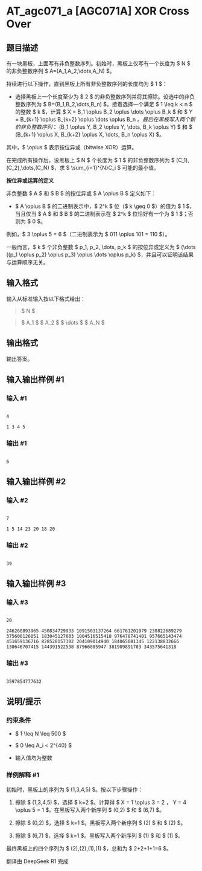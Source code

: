 # AT_agc071_a [AGC071A] XOR Cross Over

## 题目描述

[problemUrl]: https://atcoder.jp/contests/agc071/tasks/agc071_a

有一块黑板，上面写有非负整数序列。初始时，黑板上仅写有一个长度为 $ N $ 的非负整数序列 $ A=(A_1,A_2,\dots,A_N) $。

持续进行以下操作，直到黑板上所有非负整数序列的长度均为 $ 1 $：

- 选择黑板上一个长度至少为 $ 2 $ 的非负整数序列并将其擦除。设选中的非负整数序列为 $ B=(B_1,B_2,\dots,B_n) $。接着选择一个满足 $ 1 \leq k < n $ 的整数 $ k $，计算 $ X = B_1 \oplus B_2 \oplus \dots \oplus B_k $ 和 $ Y = B_{k+1} \oplus B_{k+2} \oplus \dots \oplus B_n $。最后在黑板写入两个新的非负整数序列：$ (B_1 \oplus Y, B_2 \oplus Y, \dots, B_k \oplus Y) $ 和 $ (B_{k+1} \oplus X, B_{k+2} \oplus X, \dots, B_n \oplus X) $。

其中，$ \oplus $ 表示按位异或（bitwise XOR）运算。

在完成所有操作后，设黑板上 $ N $ 个长度为 $ 1 $ 的非负整数序列为 $ (C_1),(C_2),\dots,(C_N) $，求 $ \sum_{i=1}^{N}C_i $ 可能的最小值。

**按位异或运算的定义**  
非负整数 $ A $ 和 $ B $ 的按位异或 $ A \oplus B $ 定义如下：

- $ A \oplus B $ 的二进制表示中，$ 2^k $ 位（$ k \geq 0 $）的值为 $ 1 $，当且仅当 $ A $ 和 $ B $ 的二进制表示在 $ 2^k $ 位恰好有一个为 $ 1 $；否则为 $ 0 $。

例如，$ 3 \oplus 5 = 6 $（二进制表示为 $ 011 \oplus 101 = 110 $）。  
一般而言，$ k $ 个非负整数 $ p_1, p_2, \dots, p_k $ 的按位异或定义为 $ (\dots ((p_1 \oplus p_2) \oplus p_3) \oplus \dots \oplus p_k) $，并且可以证明该结果与运算顺序无关。

## 输入格式

输入从标准输入按以下格式给出：

> $ N $   
> $ A_1 $ $ A_2 $ $ \dots $ $ A_N $

## 输出格式

输出答案。

## 输入输出样例 #1

### 输入 #1

```
4
1 3 4 5
```

### 输出 #1

```
6
```

## 输入输出样例 #2

### 输入 #2

```
7
1 5 14 23 20 18 20
```

### 输出 #2

```
39
```

## 输入输出样例 #3

### 输入 #3

```
20
246260893965 450834729933 1091503137264 661761201979 238822689279 375606126051 183045127603 1004516515418 976478741401 957665143474 451659136716 828528157302 204109014940 184065081345 122138832666 130646707415 144391522538 87966805947 381909891703 343575641318
```

### 输出 #3

```
3597854777632
```

## 说明/提示

### 约束条件

- $ 1 \leq N \leq 500 $
- $ 0 \leq A_i < 2^{40} $
- 输入值均为整数

### 样例解释 #1

初始时，黑板上的序列为 $ (1,3,4,5) $。按以下步骤操作：  
1. 擦除 $ (1,3,4,5) $，选择 $ k=2 $。计算得 $ X = 1 \oplus 3 = 2 $，$ Y = 4 \oplus 5 = 1 $。在黑板写入两个新序列 $ (0,2) $ 和 $ (6,7) $。  
2. 擦除 $ (0,2) $，选择 $ k=1 $。黑板写入两个新序列 $ (2) $ 和 $ (2) $。  
3. 擦除 $ (6,7) $，选择 $ k=1 $。黑板写入两个新序列 $ (1) $ 和 $ (1) $。  
最终黑板上的四个序列为 $ (2),(2),(1),(1) $，总和为 $ 2+2+1+1=6 $。

翻译由 DeepSeek R1 完成